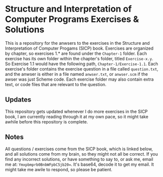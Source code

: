 # Structure and Interpretation of Computer Programs Exercises & Solutions
This is a repository for the anwsers to the exercises in the Structure and Interpretation of Computer Progams (SICP) book. Exercises are organized by chapter, so exercises 1.\* are found under the ```Chapter-1``` folder. Each exercise has its own folder within the chapter's folder, titled ```Exercise-x.y```. So Exercise 1.1 would have the following path, ```Chapter-1/Exercise-1.1```. Each exercise's folder contains the exercise question in a file called ```question.txt```, and the anwser is either in a file named ```anwser.txt```, or ```anwser.scm``` if the awser was just Scheme code. Each exercise folder may also contain extra text, or code files that are relevant to the question.

## Updates
This repository gets updated whenever I do more exercises in the SICP book, I am currently reading through it at my own pace, so it might take awhile before this repository is complete.

## Notes
All questions / exercises come from the SICP book, which is linked below, and all solutions come from my brain, so they might not all be correct. If you find any incorrect solutions, or have something to say to, or ask me, email me at: ```Ymxpbmprb0BnbWFpbC5jb20=```. It's base64, decode it to get my email. It might take me awile to respond, so please be patient.

